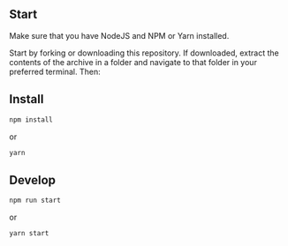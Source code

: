
## Start

Make sure that you have NodeJS and NPM or Yarn installed.

Start by forking or downloading this repository. If downloaded, extract the contents of the archive in a folder and navigate to that folder in your preferred terminal. Then:

## Install

```sh
npm install
```

or

```sh
yarn
```

## Develop

```sh
npm run start
```

or

```sh
yarn start
```


